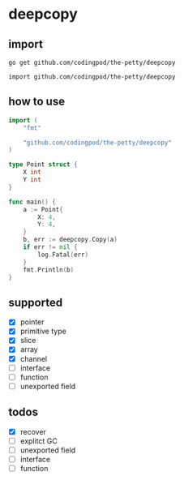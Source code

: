 # deepcopy

## import

`go get github.com/codingpod/the-petty/deepcopy`

`import github.com/codingpod/the-petty/deepcopy`

## how to use

```go
import (
    "fmt"

    "github.com/codingpod/the-petty/deepcopy"
)

type Point struct {
    X int
    Y int
}

func main() {
    a := Point{
        X: 4,
        Y: 4,
    }
    b, err := deepcopy.Copy(a)
    if err != nil {
        log.Fatal(err)
    }
    fmt.Println(b)
}
```

## supported

* [X] pointer
* [X] primitive type
* [X] slice
* [X] array
* [X] channel
* [ ] interface
* [ ] function
* [ ] unexported field

## todos

- [X] recover
- [ ] explitct GC
- [ ] unexported field
- [ ] interface
- [ ] function
